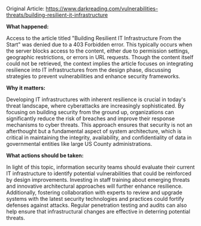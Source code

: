 Original Article: https://www.darkreading.com/vulnerabilities-threats/building-resilient-it-infrastructure

**What happened:**

Access to the article titled "Building Resilient IT Infrastructure From the Start" was denied due to a 403 Forbidden error. This typically occurs when the server blocks access to the content, either due to permission settings, geographic restrictions, or errors in URL requests. Though the content itself could not be retrieved, the context implies the article focuses on integrating resilience into IT infrastructures from the design phase, discussing strategies to prevent vulnerabilities and enhance security frameworks.

**Why it matters:**

Developing IT infrastructures with inherent resilience is crucial in today's threat landscape, where cyberattacks are increasingly sophisticated. By focusing on building security from the ground up, organizations can significantly reduce the risk of breaches and improve their response mechanisms to cyber threats. This approach ensures that security is not an afterthought but a fundamental aspect of system architecture, which is critical in maintaining the integrity, availability, and confidentiality of data in governmental entities like large US County administrations.

**What actions should be taken:**

In light of this topic, information security teams should evaluate their current IT infrastructure to identify potential vulnerabilities that could be reinforced by design improvements. Investing in staff training about emerging threats and innovative architectural approaches will further enhance resilience. Additionally, fostering collaboration with experts to review and upgrade systems with the latest security technologies and practices could fortify defenses against attacks. Regular penetration testing and audits can also help ensure that infrastructural changes are effective in deterring potential threats.